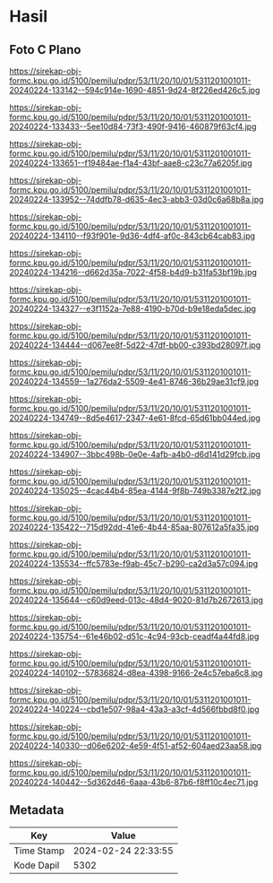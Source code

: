 # Hasil

## Foto C Plano

https://sirekap-obj-formc.kpu.go.id/5100/pemilu/pdpr/53/11/20/10/01/5311201001011-20240224-133142--594c914e-1690-4851-9d24-8f226ed426c5.jpg

https://sirekap-obj-formc.kpu.go.id/5100/pemilu/pdpr/53/11/20/10/01/5311201001011-20240224-133433--5ee10d84-73f3-490f-9416-460879f63cf4.jpg

https://sirekap-obj-formc.kpu.go.id/5100/pemilu/pdpr/53/11/20/10/01/5311201001011-20240224-133651--f19484ae-f1a4-43bf-aae8-c23c77a6205f.jpg

https://sirekap-obj-formc.kpu.go.id/5100/pemilu/pdpr/53/11/20/10/01/5311201001011-20240224-133952--74ddfb78-d635-4ec3-abb3-03d0c6a68b8a.jpg

https://sirekap-obj-formc.kpu.go.id/5100/pemilu/pdpr/53/11/20/10/01/5311201001011-20240224-134110--f93f901e-9d36-4df4-af0c-843cb64cab83.jpg

https://sirekap-obj-formc.kpu.go.id/5100/pemilu/pdpr/53/11/20/10/01/5311201001011-20240224-134216--d662d35a-7022-4f58-b4d9-b31fa53bf19b.jpg

https://sirekap-obj-formc.kpu.go.id/5100/pemilu/pdpr/53/11/20/10/01/5311201001011-20240224-134327--e3f1152a-7e88-4190-b70d-b9e18eda5dec.jpg

https://sirekap-obj-formc.kpu.go.id/5100/pemilu/pdpr/53/11/20/10/01/5311201001011-20240224-134444--d067ee8f-5d22-47df-bb00-c393bd28097f.jpg

https://sirekap-obj-formc.kpu.go.id/5100/pemilu/pdpr/53/11/20/10/01/5311201001011-20240224-134559--1a276da2-5509-4e41-8746-36b29ae31cf9.jpg

https://sirekap-obj-formc.kpu.go.id/5100/pemilu/pdpr/53/11/20/10/01/5311201001011-20240224-134749--8d5e4617-2347-4e61-8fcd-65d61bb044ed.jpg

https://sirekap-obj-formc.kpu.go.id/5100/pemilu/pdpr/53/11/20/10/01/5311201001011-20240224-134907--3bbc498b-0e0e-4afb-a4b0-d6d141d29fcb.jpg

https://sirekap-obj-formc.kpu.go.id/5100/pemilu/pdpr/53/11/20/10/01/5311201001011-20240224-135025--4cac44b4-85ea-4144-9f8b-749b3387e2f2.jpg

https://sirekap-obj-formc.kpu.go.id/5100/pemilu/pdpr/53/11/20/10/01/5311201001011-20240224-135422--715d92dd-41e6-4b44-85aa-807612a5fa35.jpg

https://sirekap-obj-formc.kpu.go.id/5100/pemilu/pdpr/53/11/20/10/01/5311201001011-20240224-135534--ffc5783e-f9ab-45c7-b290-ca2d3a57c094.jpg

https://sirekap-obj-formc.kpu.go.id/5100/pemilu/pdpr/53/11/20/10/01/5311201001011-20240224-135644--c60d9eed-013c-48d4-9020-81d7b2672613.jpg

https://sirekap-obj-formc.kpu.go.id/5100/pemilu/pdpr/53/11/20/10/01/5311201001011-20240224-135754--61e46b02-d51c-4c94-93cb-ceadf4a44fd8.jpg

https://sirekap-obj-formc.kpu.go.id/5100/pemilu/pdpr/53/11/20/10/01/5311201001011-20240224-140102--57836824-d8ea-4398-9166-2e4c57eba6c8.jpg

https://sirekap-obj-formc.kpu.go.id/5100/pemilu/pdpr/53/11/20/10/01/5311201001011-20240224-140224--cbd1e507-98a4-43a3-a3cf-4d566fbbd8f0.jpg

https://sirekap-obj-formc.kpu.go.id/5100/pemilu/pdpr/53/11/20/10/01/5311201001011-20240224-140330--d06e6202-4e59-4f51-af52-604aed23aa58.jpg

https://sirekap-obj-formc.kpu.go.id/5100/pemilu/pdpr/53/11/20/10/01/5311201001011-20240224-140442--5d362d46-6aaa-43b6-87b6-f8ff10c4ec71.jpg


## Metadata

| Key        | Value               |
| ---------- | ------------------- |
| Time Stamp | 2024-02-24 22:33:55 |
| Kode Dapil | 5302                |



